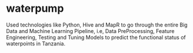 # waterpump
Used technologies like Python, Hive and MapR to go through the entire Big Data and Machine Learning Pipeline, i.e,  Data PreProcessing, Feature Engineering, Testing and Tuning Models to predict the functional status of waterpoints in Tanzania.
